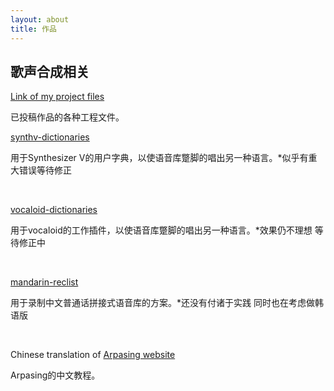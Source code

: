 ```yaml
---
layout: about
title: 作品
---
```


## 歌声合成相关
[Link of my project files](https://www.alipan.com/s/BW1aSuvRXJR)

已投稿作品的各种工程文件。



[synthv-dictionaries](/synthv-dictionaries)

用于Synthesizer V的用户字典，以使语音库蹩脚的唱出另一种语言。*似乎有重大错误等待修正

&nbsp;

[vocaloid-dictionaries](/vocaloid-dictionaries)

用于vocaloid的工作插件，以使语音库蹩脚的唱出另一种语言。*效果仍不理想 等待修正中

&nbsp;

[mandarin-reclist](/mandarin-reclist)

用于录制中文普通话拼接式语音库的方案。*还没有付诸于实践 同时也在考虑做韩语版

&nbsp;


Chinese translation of [Arpasing website](https://arpasing.neocities.org/zs/)

Arpasing的中文教程。